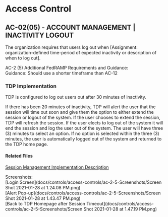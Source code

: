 # Access Control  
## AC-02(05) - ACCOUNT MANAGEMENT | INACTIVITY LOGOUT

The organization requires that users log out when [Assignment: organization-defined time-period of expected inactivity or description of when to log out].  

AC-2 (5) Additional FedRAMP Requirements and Guidance:  
Guidance: Should use a shorter timeframe than AC-12  

### TDP Implementation  
TDP is configured to log out users out after 30 minutes of inactivity.  

If there has been 20 minutes of inactivity, TDP will alert the user that the session will time out soon and give them the option to either extend the session or logout of the system. If the user chooses to extend the session, TDP will refresh the session. If the user elects to log out of the system it will end the session and log the user out of the system.  The user will have three (3) minutes to select an option.  If no option is selected within the three (3) minutes, the user is automatically logged out of the system and returned to the TDP home page.  


#### Related Files  
[Session Management Implementation Description](../../tdrs-backend/docs/session-management.md)  

Screenshots:  
[Login Screen](docs/controls/access-controls/ac-2-5-Screenshots/Screen Shot 2021-01-28 at 1.24.08 PM.png)  
[Alert Pop-up](docs/controls/access-controls/ac-2-5-Screenshots/Screen Shot 2021-01-28 at 1.43.47 PM.png)  
[Back to TDP Homepage after Session Timeout](docs/controls/access-controls/ac-2-5-Screenshots/Screen Shot 2021-01-28 at 1.47.19 PM.png)
